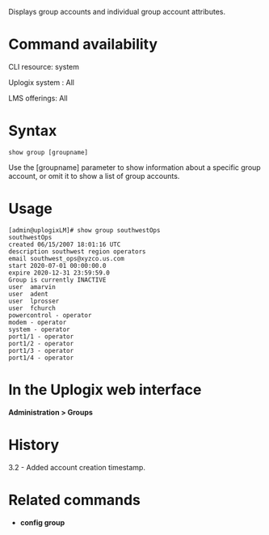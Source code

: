 <!-- 5.4 -->

Displays group accounts and individual group account attributes.

# Command availability 

CLI resource: system

Uplogix system : All

LMS offerings: All

# Syntax 

```
show group [groupname]
```

Use the [groupname] parameter to show information about a specific group account, or omit it to show a list of group accounts.

# Usage 

```
[admin@uplogixLM]# show group southwestOps
southwestOps
created 06/15/2007 18:01:16 UTC
description southwest region operators
email southwest_ops@xyzco.us.com
start 2020-07-01 00:00:00.0
expire 2020-12-31 23:59:59.0
Group is currently INACTIVE
user  amarvin
user  adent
user  lprosser
user  fchurch
powercontrol - operator
modem - operator
system - operator
port1/1 - operator
port1/2 - operator
port1/3 - operator
port1/4 - operator
```

# In the Uplogix web interface

**Administration > Groups**

# History 

3.2 - Added account creation timestamp.

# Related commands 

- **config group**
